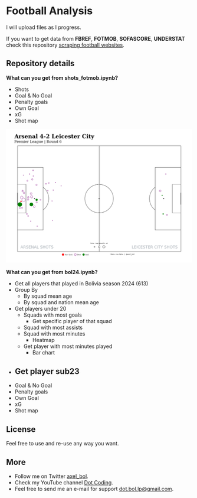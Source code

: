 # Football Analysis

I will upload files as I progress.

If you want to get data from **FBREF**, **FOTMOB**, **SOFASCORE**, **UNDERSTAT** check this repository [scraping football websites](https://github.com/axelbol/scraping-football-sites).

## Repository details

__What can you get from shots_fotmob.ipynb?__

- Shots
- Goal & No Goal
- Penalty goals
- Own Goal
- xG
- Shot map

![shotmap](https://github.com/axelbol/football-analysis/blob/main/images/image.png?raw=true)

__What can you get from bol24.ipynb?__

- Get all players that played in Bolivia season 2024 (613)
- Group By
  - By squad mean age
  - By squad and nation mean age
- Get players under 20
  - Squads with most goals
    - Get specific player of that squad
  - Squad with most assists
  - Squad with most minutes
    - Heatmap
  - Get player with most minutes played
    - Bar chart
- Get player sub23
  -
- Goal & No Goal
- Penalty goals
- Own Goal
- xG
- Shot map

## License

Feel free to use and re-use any way you want.

## More

- Follow me on Twitter [axel_bol](https://x.com/axel_bol).
- Check my YouTube channel [Dot Coding](https://www.youtube.com/@DotCoding).
- Feel free to send me an e-mail for support [dot.bol.lp@gmail.com](mailto:dot.bol.lp@gmail.com).
